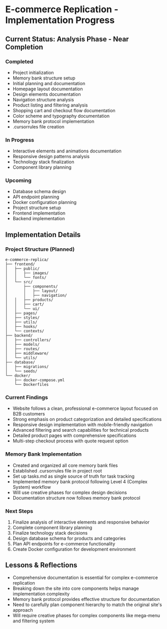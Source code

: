 # E-commerce Replication - Implementation Progress

## Current Status: Analysis Phase - Near Completion

### Completed
- Project initialization
- Memory bank structure setup
- Initial planning and documentation
- Homepage layout documentation
- Design elements documentation
- Navigation structure analysis
- Product listing and filtering analysis
- Shopping cart and checkout flow documentation
- Color scheme and typography documentation
- Memory bank protocol implementation
- .cursorrules file creation

### In Progress
- Interactive elements and animations documentation
- Responsive design patterns analysis
- Technology stack finalization
- Component library planning

### Upcoming
- Database schema design
- API endpoint planning
- Docker configuration planning
- Project structure setup
- Frontend implementation
- Backend implementation

## Implementation Details

### Project Structure (Planned)
```
e-commerce-replica/
├── frontend/
│   ├── public/
│   │   ├── images/
│   │   └── fonts/
│   └── src/
│       ├── components/
│       │   ├── layout/
│       │   ├── navigation/
│   │   ├── products/
│   │   ├── cart/
│   │   └── ui/
│   ├── pages/
│   ├── styles/
│   ├── utils/
│   ├── hooks/
│   └── contexts/
├── backend/
│   ├── controllers/
│   ├── models/
│   ├── routes/
│   ├── middleware/
│   └── utils/
├── database/
│   ├── migrations/
│   └── seeds/
└── docker/
    ├── docker-compose.yml
    └── Dockerfiles
```

### Current Findings
- Website follows a clean, professional e-commerce layout focused on B2B customers
- Strong emphasis on product categorization and detailed specifications
- Responsive design implementation with mobile-friendly navigation
- Advanced filtering and search capabilities for technical products
- Detailed product pages with comprehensive specifications
- Multi-step checkout process with quote request option

### Memory Bank Implementation
- Created and organized all core memory bank files
- Established .cursorrules file in project root
- Set up tasks.md as single source of truth for task tracking
- Implemented memory bank protocol following Level 4 (Complex System) workflow
- Will use creative phases for complex design decisions
- Documentation structure now follows memory bank protocol

### Next Steps
1. Finalize analysis of interactive elements and responsive behavior
2. Complete component library planning
3. Finalize technology stack decisions
4. Design database schema for products and categories
5. Plan API endpoints for e-commerce functionality
6. Create Docker configuration for development environment

## Lessons & Reflections
- Comprehensive documentation is essential for complex e-commerce replication
- Breaking down the site into core components helps manage implementation complexity
- Memory bank protocol provides effective structure for documentation
- Need to carefully plan component hierarchy to match the original site's approach
- Will require creative phases for complex components like mega-menu and filtering system 